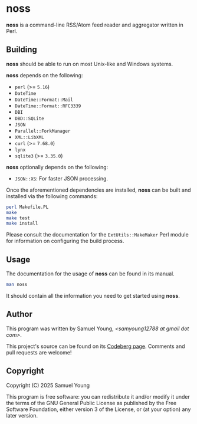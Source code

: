 # noss
**noss** is a command-line RSS/Atom feed reader and aggregator written in
Perl.

## Building
**noss** should be able to run on most Unix-like and Windows systems.

**noss** depends on the following:
* `perl` (>= `5.16`)
* `DateTime`
* `DateTime::Format::Mail`
* `DateTime::Format::RFC3339`
* `DBI`
* `DBD::SQLite`
* `JSON`
* `Parallel::ForkManager`
* `XML::LibXML`
* `curl` (>= `7.68.0`)
* `lynx`
* `sqlite3` (>= `3.35.0`)

**noss** optionally depends on the following:
* `JSON::XS`: For faster JSON processing.

Once the aforementioned dependencies are installed, **noss** can be built and
installed via the following commands:
```bash
perl Makefile.PL
make
make test
make install
```
Please consult the documentation for the `ExtUtils::MakeMaker` Perl module for
information on configuring the build process.

## Usage
The documentation for the usage of **noss** can be found in its manual.
```bash
man noss
```
It should contain all the information you need to get started using **noss**.

## Author
This program was written by Samuel Young, *\<samyoung12788 at gmail dot com\>*.

This project's source can be found on its
[Codeberg page](https://codeberg.org/1-1sam/noss). Comments and pull
requests are welcome!

## Copyright
Copyright (C) 2025 Samuel Young

This program is free software: you can redistribute it and/or modify
it under the terms of the GNU General Public License as published by
the Free Software Foundation, either version 3 of the License, or
(at your option) any later version.
